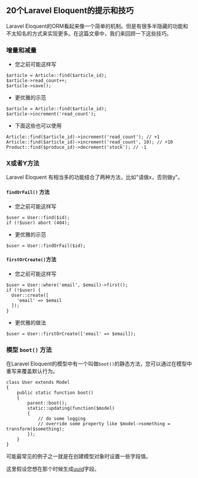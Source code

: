 ## 20个Laravel Eloquent的提示和技巧

Laravel Eloquent的ORM看起来像一个简单的机制。但是有很多半隐藏的功能和不太知名的方式来实现更多。在这篇文章中，我们来回顾一下这些技巧。

### 增量和减量

- 您之前可能这样写
```
$article = Article::find($article_id);
$article->read_count++;
$article->save();
```

- 更优雅的示范
```
$article = Article::find($article_id);
$article->increment('read_count');
```

- 下面这些也可以使用
```
Article::find($article_id)->increment('read_count'); // +1
Article::find($article_id)->increment('read_count', 10); // +10
Product::find($produce_id)->decrement('stock'); // -1
```

### X或者Y方法

Laravel Eloquent 有相当多的功能结合了两种方法，比如"请做x，否则做y"。

#### `findOrFail()` 方法

- 您之前可能这样写
```
$user = User::find($id);
if (!$user) abort (404);
```

- 更优雅的示范
```
$user = User::findOrFail($id);
```

#### `firstOrCreate()`方法

- 您之前可能这样写
```
$user = User::where('email', $email)->first();
if (!$user) {
  User::create([
    'email' => $email
  ]);
}
```

- 更优雅的做法
```
$user = User::firstOrCreate(['email' => $email]);
```

### 模型 `boot()` 方法


在Laravel Eloquent的模型中有一个叫做`boot()`的静态方法，您可以通过在模型中重写来覆盖默认行为。

```
class User extends Model
{
    public static function boot()
    {
        parent::boot();
        static::updating(function($model)
        {
            // do some logging
            // override some property like $model->something = transform($something);
        });
    }
}
```

可能最常见的例子之一就是在创建模型对象时设置一些字段值。

这里假设您想在那个时候生成[uuid](https://github.com/webpatser/laravel-uuid)字段。




